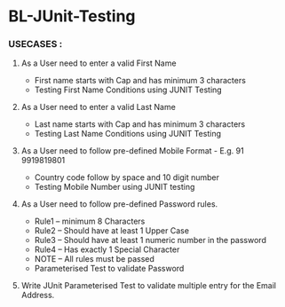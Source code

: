 # BL-JUnit-Testing

### USECASES :

1. As a User need to enter a valid First Name
   - First name starts with Cap and has minimum 3 characters
   - Testing First Name Conditions using JUNIT Testing

2. As a User need to enter a valid Last Name
   - Last name starts with Cap and has minimum 3 characters
   - Testing Last Name Conditions using JUNIT Testing

3. As a User need to follow pre-defined
   Mobile Format - E.g. 91 9919819801
   - Country code follow by space and 10 digit number
   - Testing Mobile Number using JUNIT testing

4. As a User need to follow pre-defined Password rules.
   - Rule1 – minimum 8 Characters
   - Rule2 – Should have at least 1 Upper Case
   - Rule3 – Should have at least 1 numeric number in the password
   - Rule4 – Has exactly 1 Special Character  
   - NOTE  – All rules must be passed
   * Parameterised Test to validate Password

5. Write JUnit Parameterised Test to validate multiple entry 
   for the Email Address.
